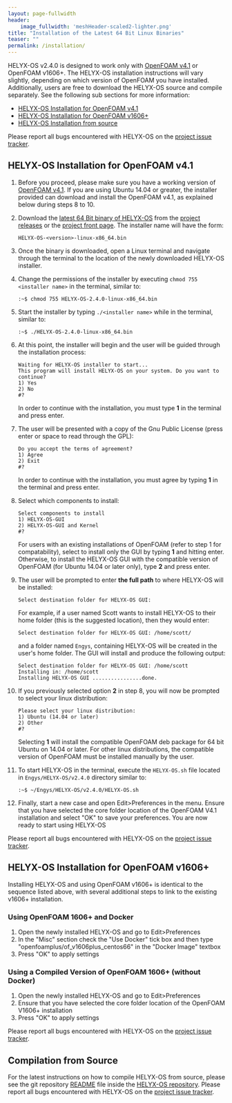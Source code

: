 ```yaml
---
layout: page-fullwidth
header:
    image_fullwidth: 'meshHeader-scaled2-lighter.png'
title: "Installation of the Latest 64 Bit Linux Binaries"
teaser: ""
permalink: /installation/
---
```


HELYX-OS v2.4.0 is designed to work only with [OpenFOAM v4.1](http://www.openfoam.org/archive/4.1/download/source.php) or OpenFOAM v1606+.  The HELYX-OS installation instructions will vary slightly, depending on which version of OpenFOAM you have installed.  Additionally, users are free to download the HELYX-OS source and compile separately.  See the following sub sections for more information:

- [HELYX-OS Installation for OpenFOAM v4.1](#v41)
- [HELYX-OS Installation for OpenFOAM v1606+](#v1606)
- [HELYX-OS Installation from source](#fromSource)

Please report all bugs encountered with HELYX-OS on the [project issue tracker](https://github.com/ENGYS/HELYX-OS/issues).  

## <a name="v41"></a>HELYX-OS Installation for OpenFOAM v4.1 
1.  Before you proceed, please make sure you have a working version of [OpenFOAM v4.1](http://www.openfoam.org/archive/4.1/download/source.php).  If you are using Ubuntu 14.04 or greater, the installer provided can download and install the OpenFOAM v4.1, as explained below during steps 8 to 10.

2.  Download the [latest 64 Bit binary of HELYX-OS](https://github.com/ENGYS/HELYX-OS/releases/download/v2.4.0/HELYX-OS-2.4.0-linux-x86_64.bin) from the [project releases](https://github.com/ENGYS/HELYX-OS/releases) or the [project front page](http://engys.github.io/HELYX-OS/).  The installer name will have the form:

        HELYX-OS-<version>-linux-x86_64.bin

3.  Once the binary is downloaded, open a Linux terminal and navigate through the terminal to the location of the newly downloaded HELYX-OS installer.

4.  Change the permissions of the installer by executing ```chmod 755 <installer name>``` in the terminal, similar to:

        :~$ chmod 755 HELYX-OS-2.4.0-linux-x86_64.bin  
   
5.  Start the installer by typing ```./<installer name>``` while in the terminal, similar to:

        :~$ ./HELYX-OS-2.4.0-linux-x86_64.bin     

6.  At this point, the installer will begin and the user will be guided through the installation process:

        Waiting for HELYX-OS installer to start...
        This program will install HELYX-OS on your system. Do you want to continue?
        1) Yes
        2) No
        #?        

    In order to continue with the installation, you must type **1** in the terminal and press enter.<br>

7.  The user will be presented with a copy of the Gnu Public License (press enter or space to read through the GPL):

        Do you accept the terms of agreement?
        1) Agree
        2) Exit
        #?

    In order to continue with the installation, you must agree by typing **1** in the terminal and press enter.<br>

8.  Select which components to install:

        Select components to install
        1) HELYX-OS-GUI
        2) HELYX-OS-GUI and Kernel
        #?

    For users with an existing installations of OpenFOAM (refer to step 1 for compatability), select to install only the GUI by typing **1** and hitting enter.  Otherwise, to install the HELYX-OS GUI with the compatible version of OpenFOAM (for Ubuntu 14.04 or later only), type **2** and press enter.

9.  The user will be prompted to enter **the full path** to where HELYX-OS will be installed:

        Select destination folder for HELYX-OS GUI:

    For example, if a user named Scott wants to install HELYX-OS to their home folder (this is the suggested location), then they would enter:

        Select destination folder for HELYX-OS GUI: /home/scott/
    
    and a folder named ```Engys```, containing HELYX-OS will be created in the user's home folder.  The GUI will install and produce the following output:

        Select destination folder for HELYX-OS GUI: /home/scott
        Installing in: /home/scott
        Installing HELYX-OS GUI ................done.

10.  If you previously selected option **2** in step 8, you will now be prompted to select your linux distribution:

         Please select your linux distribution:
         1) Ubuntu (14.04 or later)
         2) Other
         #?
    
     Selecting **1** will install the compatible OpenFOAM deb package for 64 bit Ubuntu on 14.04 or later.  For other linux distributions, the compatible version of OpenFOAM must be installed manually by the user.
    
11.  To start HELYX-OS in the terminal, execute the ```HELYX-OS.sh``` file located in ```Engys/HELYX-OS/v2.4.0``` directory similar to:

         :~$ ~/Engys/HELYX-OS/v2.4.0/HELYX-OS.sh       

12.  Finally, start a new case and open Edit>Preferences in the menu.  Ensure that you have selected the core folder location of the OpenFOAM V4.1 installation and select "OK" to save your preferences.  You are now ready to start using HELYX-OS

Please report all bugs encountered with HELYX-OS on the [project issue tracker](https://github.com/ENGYS/HELYX-OS/issues).

## <a name="v1606"></a>HELYX-OS Installation for OpenFOAM v1606+

Installing HELYX-OS and using OpenFOAM v1606+ is identical to the sequence listed above, with several additional steps to link to the existing v1606+ installation.

### Using OpenFOAM 1606+ and Docker

1.  Open the newly installed HELYX-OS and go to Edit>Preferences
2.  In the "Misc" section check the "Use Docker" tick box and then type "openfoamplus/of_v1606plus_centos66" in the "Docker Image" textbox
3.  Press "OK" to apply settings 

### Using a Compiled Version of OpenFOAM 1606+ (without Docker)

1.  Open the newly installed HELYX-OS and go to Edit>Preferences
2.  Ensure that you have selected the core folder location of the OpenFOAM V1606+ installation
3.  Press "OK" to apply settings 

Please report all bugs encountered with HELYX-OS on the [project issue tracker](https://github.com/ENGYS/HELYX-OS/issues).

## <a name="fromSource"></a>Compilation from Source
For the latest instructions on how to compile HELYX-OS from source, please see the git repository [README](https://github.com/ENGYS/HELYX-OS/blob/master/README.md) file inside the [HELYX-OS repository](https://github.com/ENGYS/HELYX-OS).  Please report all bugs encountered with HELYX-OS on the [project issue tracker](https://github.com/ENGYS/HELYX-OS/issues).
